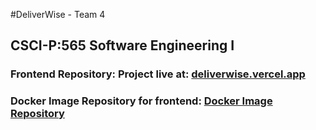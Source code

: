 #DeliverWise - Team 4
## CSCI-P:565 Software Engineering I

### Frontend Repository: Project live at: [deliverwise.vercel.app](https://deliverwise.vercel.app)

### Docker Image Repository for frontend: [Docker Image Repository](https://hub.docker.com/repository/docker/rohitgoud9/deliverwise-frontend/general)
